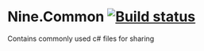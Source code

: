 # Nine.Common [![Build status](https://ci.appveyor.com/api/projects/status/6cnk609m90doa8b9)](https://ci.appveyor.com/project/yufeih/nine-common)
Contains commonly used c# files for sharing
